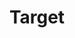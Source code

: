 ---
title: Target
crosslinks:
- youtubefactsbot
- u_imguralbumbot
- Shoplifting
- livven
- autotldr
- anti_gif_bot
- lossprevention
- john_yukis_bots
- mildlyinteresting
- youtubot
- minecraftminifigures
- AMAAggregator
- gaming
- aww
- legaladvice
- AskPhilosophyFAQ
- walmart
- titlegore
- subaru
- autourbanbot
---